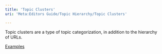 ```yaml
---
title: 'Topic Clusters'
uri: 'Meta:Editors Guide/Topic Hierarchy/Topic Clusters'

---
```

Topic clusters are a type of topic categorization, in addition to the hierarchy of URLs.

[Examples](/Meta:Editors_Guide/Topic_Hierarchy/Topic_Clusters/Examples)
